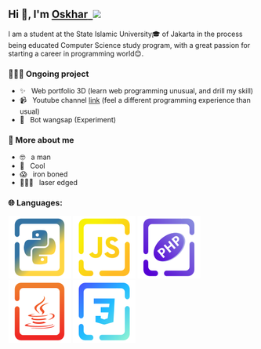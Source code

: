 ## Hi 👋, I'm [Oskhar](https://moskhar.my.id)<a href="https://linkedin.com/in/muhamadoskhar">&nbsp;&nbsp;<img width="22" src="https://upload.wikimedia.org/wikipedia/commons/thumb/8/81/LinkedIn_icon.svg/2048px-LinkedIn_icon.svg.png"></img></a>
I am a student at the State Islamic University🎓 of Jakarta in the process being educated Computer Science study program, with a great passion for starting a career in programming world😊.

### 🧑🏻‍💻 Ongoing project

- ✨ &nbsp; Web portfolio 3D (learn web programming unusual, and drill my skill)
- 📹 &nbsp; Youtube channel [link](https://www.youtube.com/@grtrick__) (feel a different programming experience than usual)
- 🤖 &nbsp; Bot wangsap (Experiment)

### 🤔 More about me

- 🤓 &nbsp; a man
- 🥶 &nbsp; Cool
- 😱 &nbsp; iron boned
- 🦸🏻‍♂️ &nbsp; laser edged

### 🌐 Languages:
[![Python](./docs/img/Language/candy_img/python.svg)](https://github.com/MuhamadOskhar?tab=repositories&language=python)
[![JavaScript](./docs/img/Language/candy_img/javascript.svg)](https://github.com/MuhamadOskhar?tab=repositories&language=javascript)
[![PHP](./docs/img/Language/candy_img/php.svg)](https://github.com/MuhamadOskhar?tab=repositories&language=php)
[![Java](./docs/img/Language/candy_img/java.svg)](https://github.com/MuhamadOskhar?tab=repositories&language=java)
[![CSS](./docs/img/Language/candy_img/css.svg)](https://github.com/MuhamadOskhar?tab=repositories&language=css)
<!--
**MuhamadOskhar/MuhamadOskhar** is a ✨ _special_ ✨ repository because its `README.md` (this file) appears on your GitHub profile.

Here are some ideas to get you started:

- 🔭 I’m currently working on ...
- 🌱 I’m currently learning ...
- 👯 I’m looking to collaborate on ...
- 🤔 I’m looking for help with ...
- 💬 Ask me about ...
- 📫 How to reach me: ...
- 😄 Pronouns: ...
- ⚡ Fun fact: ...
-->
